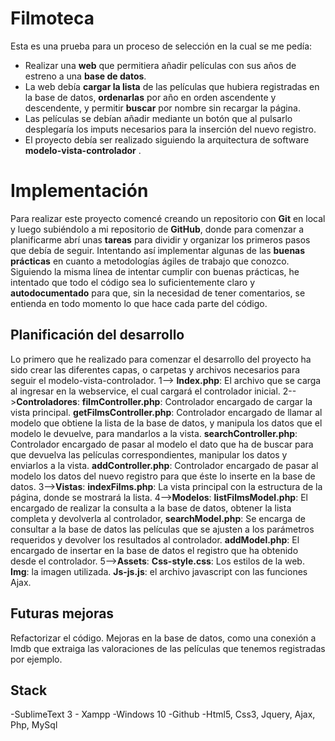# Filmoteca

Esta es una prueba para un proceso de selección en la cual se me pedía:

 - Realizar una **web** que permitiera añadir películas con sus años de estreno a una **base de datos**. 
- La web debía **cargar la lista** de las películas que hubiera registradas en la base de datos, **ordenarlas** por año en orden ascendente y descendente, y permitir **buscar** por nombre sin recargar la página.
- Las películas se debían añadir mediante un botón que al pulsarlo desplegaría los imputs necesarios para la inserción del nuevo registro.
- El proyecto debía ser realizado siguiendo la arquitectura de software **modelo-vista-controlador** .

# Implementación

Para realizar este proyecto comencé creando un repositorio con **Git** en local y luego subiéndolo a mi repositorio de **GitHub**, donde para comenzar a planificarme abrí unas **tareas** para dividir y organizar los primeros pasos que debía de seguir. Intentando así implementar algunas de las **buenas prácticas** en cuanto a metodologías ágiles de trabajo que conozco. Siguiendo la misma línea de intentar cumplir con buenas prácticas, he intentado que todo el código sea lo suficientemente claro y **autodocumentado** para que, sin la necesidad de tener comentarios, se entienda en todo momento lo que hace cada parte del código.

## Planificación del desarrollo

Lo primero que he realizado para comenzar el desarrollo del proyecto ha sido crear las diferentes capas, o carpetas y archivos necesarios para seguir el modelo-vista-controlador.
	1--> **Index.php**: El archivo que se carga al ingresar en la webservice, el cual cargará el controlador inicial.
	2-->**Controladores**:
	 **filmController.php**: Controlador encargado de cargar la vista principal.
	 **getFilmsController.php**: Controlador encargado de llamar al modelo que obtiene la lista de la base de datos, y manipula los datos que el modelo le devuelve, para mandarlos a la vista.
	 **searchController.php**: Controlador encargado de pasar al modelo el dato que ha de buscar para que devuelva las películas correspondientes, manipular los datos y enviarlos a la vista.
	 **addController.php**: Controlador encargado de pasar al modelo los datos del nuevo registro para que éste lo inserte en la base de datos.
	 3-->**Vistas**:
	**indexFilms.php**: La vista principal con la estructura de la página, donde se mostrará la lista.
	4-->**Modelos**:
	**listFilmsModel.php**: El encargado de realizar la consulta a la base de datos, obtener la lista completa y devolverla al controlador,
	**searchModel.php**: Se encarga de consultar a la base de datos las películas que se ajusten a los parámetros requeridos y devolver los resultados al controlador.
	**addModel.php**: El encargado de insertar en la base de datos el registro que ha obtenido desde el controlador.
	5-->**Assets**:
		**Css-style.css**: Los estilos de la web.
		**Img**: la imagen utilizada.
		**Js-js.js**: el archivo javascript con las funciones Ajax.

	 
## Futuras mejoras

Refactorizar el código.
Mejoras en la base de datos, como una conexión a Imdb que extraiga las valoraciones de las películas que tenemos registradas por ejemplo.

## Stack

-SublimeText 3 - Xampp -Windows 10 -Github 
-Html5, Css3, Jquery, Ajax, Php, MySql
